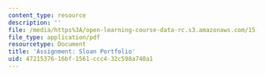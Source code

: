 ```yaml
---
content_type: resource
description: ''
file: /media/https%3A/open-learning-course-data-rc.s3.amazonaws.com/15-s07-globalhealth-lab-spring-2013/4721537616bf1561ccc432c598a740a1_MIT15_S07S13_sloanportfol.pdf
file_type: application/pdf
resourcetype: Document
title: 'Assignment: Sloan Portfolio'
uid: 47215376-16bf-1561-ccc4-32c598a740a1
---
```

